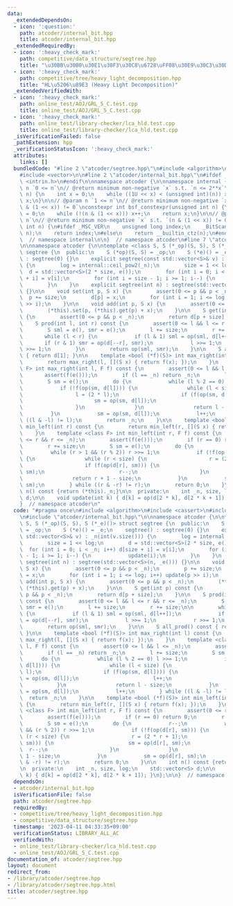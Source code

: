 ```yaml
---
data:
  _extendedDependsOn:
  - icon: ':question:'
    path: atcoder/internal_bit.hpp
    title: atcoder/internal_bit.hpp
  _extendedRequiredBy:
  - icon: ':heavy_check_mark:'
    path: competitive/data_structure/segtree.hpp
    title: "\u30BB\u30B0\u30E1\u30F3\u30C8\u6728\uFF08\u30E9\u30C3\u30D1\u30FC\uFF09"
  - icon: ':heavy_check_mark:'
    path: competitive/tree/heavy_light_decomposition.hpp
    title: "HL\u5206\u89E3 (Heavy Light Decomposition)"
  _extendedVerifiedWith:
  - icon: ':heavy_check_mark:'
    path: online_test/AOJ/GRL_5_C.test.cpp
    title: online_test/AOJ/GRL_5_C.test.cpp
  - icon: ':heavy_check_mark:'
    path: online_test/library-checker/lca_hld.test.cpp
    title: online_test/library-checker/lca_hld.test.cpp
  _isVerificationFailed: false
  _pathExtension: hpp
  _verificationStatusIcon: ':heavy_check_mark:'
  attributes:
    links: []
  bundledCode: "#line 2 \"atcoder/segtree.hpp\"\n#include <algorithm>\n#include <cassert>\n\
    #include <vector>\n\n#line 2 \"atcoder/internal_bit.hpp\"\n#ifdef _MSC_VER\n#include\
    \ <intrin.h>\n#endif\n\nnamespace atcoder {\n\nnamespace internal {\n\n// @param\
    \ n `0 <= n`\n// @return minimum non-negative `x` s.t. `n <= 2**x`\nint ceil_pow2(int\
    \ n) {\n    int x = 0;\n    while ((1U << x) < (unsigned int)(n)) x++;\n    return\
    \ x;\n}\n\n// @param n `1 <= n`\n// @return minimum non-negative `x` s.t. `(n\
    \ & (1 << x)) != 0`\nconstexpr int bsf_constexpr(unsigned int n) {\n    int x\
    \ = 0;\n    while (!(n & (1 << x))) x++;\n    return x;\n}\n\n// @param n `1 <=\
    \ n`\n// @return minimum non-negative `x` s.t. `(n & (1 << x)) != 0`\nint bsf(unsigned\
    \ int n) {\n#ifdef _MSC_VER\n    unsigned long index;\n    _BitScanForward(&index,\
    \ n);\n    return index;\n#else\n    return __builtin_ctz(n);\n#endif\n}\n\n}\
    \  // namespace internal\n\n}  // namespace atcoder\n#line 7 \"atcoder/segtree.hpp\"\
    \n\nnamespace atcoder {\n\ntemplate <class S, S (*_op)(S, S), S (*_e)()> struct\
    \ segtree {\n  public:\n    S (*op)(S, S) = _op;\n    S (*e)() = _e;\n    segtree()\
    \ : segtree(0) {}\n    explicit segtree(const std::vector<S>& v) : _n(int(v.size()))\
    \ {\n        log = internal::ceil_pow2(_n);\n        size = 1 << log;\n      \
    \  d = std::vector<S>(2 * size, e());\n        for (int i = 0; i < _n; i++) d[size\
    \ + i] = v[i];\n        for (int i = size - 1; i >= 1; i--) {\n            update(i);\n\
    \        }\n    }\n    explicit segtree(int n) : segtree(std::vector<S>(n, _e()))\
    \ {}\n\n    void set(int p, S x) {\n        assert(0 <= p && p < _n);\n      \
    \  p += size;\n        d[p] = x;\n        for (int i = 1; i <= log; i++) update(p\
    \ >> i);\n    }\n\n    void add(int p, S x) {\n        assert(0 <= p && p < _n);\n\
    \        (*this).set(p, (*this).get(p) + x);\n    }\n\n    S get(int p) const\
    \ {\n        assert(0 <= p && p < _n);\n        return d[p + size];\n    }\n\n\
    \    S prod(int l, int r) const {\n        assert(0 <= l && l <= r && r <= _n);\n\
    \        S sml = e(), smr = e();\n        l += size;\n        r += size;\n\n \
    \       while (l < r) {\n            if (l & 1) sml = op(sml, d[l++]);\n     \
    \       if (r & 1) smr = op(d[--r], smr);\n            l >>= 1;\n            r\
    \ >>= 1;\n        }\n        return op(sml, smr);\n    }\n\n    S all_prod() const\
    \ { return d[1]; }\n\n    template <bool (*f)(S)> int max_right(int l) const {\n\
    \        return max_right(l, [](S x) { return f(x); });\n    }\n    template <class\
    \ F> int max_right(int l, F f) const {\n        assert(0 <= l && l <= _n);\n \
    \       assert(f(e()));\n        if (l == _n) return _n;\n        l += size;\n\
    \        S sm = e();\n        do {\n            while (l % 2 == 0) l >>= 1;\n\
    \            if (!f(op(sm, d[l]))) {\n                while (l < size) {\n   \
    \                 l = (2 * l);\n                    if (f(op(sm, d[l]))) {\n \
    \                       sm = op(sm, d[l]);\n                        l++;\n   \
    \                 }\n                }\n                return l - size;\n   \
    \         }\n            sm = op(sm, d[l]);\n            l++;\n        } while\
    \ ((l & -l) != l);\n        return _n;\n    }\n\n    template <bool (*f)(S)> int\
    \ min_left(int r) const {\n        return min_left(r, [](S x) { return f(x); });\n\
    \    }\n    template <class F> int min_left(int r, F f) const {\n        assert(0\
    \ <= r && r <= _n);\n        assert(f(e()));\n        if (r == 0) return 0;\n\
    \        r += size;\n        S sm = e();\n        do {\n            r--;\n   \
    \         while (r > 1 && (r % 2)) r >>= 1;\n            if (!f(op(d[r], sm)))\
    \ {\n                while (r < size) {\n                    r = (2 * r + 1);\n\
    \                    if (f(op(d[r], sm))) {\n                        sm = op(d[r],\
    \ sm);\n                        r--;\n                    }\n                }\n\
    \                return r + 1 - size;\n            }\n            sm = op(d[r],\
    \ sm);\n        } while ((r & -r) != r);\n        return 0;\n    }\n\n    int\
    \ n() const {return (*this)._n;}\n\n  private:\n    int _n, size, log;\n    std::vector<S>\
    \ d;\n\n    void update(int k) { d[k] = op(d[2 * k], d[2 * k + 1]); }\n};\n\n\
    }  // namespace atcoder\n"
  code: "#pragma once\n#include <algorithm>\n#include <cassert>\n#include <vector>\n\
    \n#include \"atcoder/internal_bit.hpp\"\n\nnamespace atcoder {\n\ntemplate <class\
    \ S, S (*_op)(S, S), S (*_e)()> struct segtree {\n  public:\n    S (*op)(S, S)\
    \ = _op;\n    S (*e)() = _e;\n    segtree() : segtree(0) {}\n    explicit segtree(const\
    \ std::vector<S>& v) : _n(int(v.size())) {\n        log = internal::ceil_pow2(_n);\n\
    \        size = 1 << log;\n        d = std::vector<S>(2 * size, e());\n      \
    \  for (int i = 0; i < _n; i++) d[size + i] = v[i];\n        for (int i = size\
    \ - 1; i >= 1; i--) {\n            update(i);\n        }\n    }\n    explicit\
    \ segtree(int n) : segtree(std::vector<S>(n, _e())) {}\n\n    void set(int p,\
    \ S x) {\n        assert(0 <= p && p < _n);\n        p += size;\n        d[p]\
    \ = x;\n        for (int i = 1; i <= log; i++) update(p >> i);\n    }\n\n    void\
    \ add(int p, S x) {\n        assert(0 <= p && p < _n);\n        (*this).set(p,\
    \ (*this).get(p) + x);\n    }\n\n    S get(int p) const {\n        assert(0 <=\
    \ p && p < _n);\n        return d[p + size];\n    }\n\n    S prod(int l, int r)\
    \ const {\n        assert(0 <= l && l <= r && r <= _n);\n        S sml = e(),\
    \ smr = e();\n        l += size;\n        r += size;\n\n        while (l < r)\
    \ {\n            if (l & 1) sml = op(sml, d[l++]);\n            if (r & 1) smr\
    \ = op(d[--r], smr);\n            l >>= 1;\n            r >>= 1;\n        }\n\
    \        return op(sml, smr);\n    }\n\n    S all_prod() const { return d[1];\
    \ }\n\n    template <bool (*f)(S)> int max_right(int l) const {\n        return\
    \ max_right(l, [](S x) { return f(x); });\n    }\n    template <class F> int max_right(int\
    \ l, F f) const {\n        assert(0 <= l && l <= _n);\n        assert(f(e()));\n\
    \        if (l == _n) return _n;\n        l += size;\n        S sm = e();\n  \
    \      do {\n            while (l % 2 == 0) l >>= 1;\n            if (!f(op(sm,\
    \ d[l]))) {\n                while (l < size) {\n                    l = (2 *\
    \ l);\n                    if (f(op(sm, d[l]))) {\n                        sm\
    \ = op(sm, d[l]);\n                        l++;\n                    }\n     \
    \           }\n                return l - size;\n            }\n            sm\
    \ = op(sm, d[l]);\n            l++;\n        } while ((l & -l) != l);\n      \
    \  return _n;\n    }\n\n    template <bool (*f)(S)> int min_left(int r) const\
    \ {\n        return min_left(r, [](S x) { return f(x); });\n    }\n    template\
    \ <class F> int min_left(int r, F f) const {\n        assert(0 <= r && r <= _n);\n\
    \        assert(f(e()));\n        if (r == 0) return 0;\n        r += size;\n\
    \        S sm = e();\n        do {\n            r--;\n            while (r > 1\
    \ && (r % 2)) r >>= 1;\n            if (!f(op(d[r], sm))) {\n                while\
    \ (r < size) {\n                    r = (2 * r + 1);\n                    if (f(op(d[r],\
    \ sm))) {\n                        sm = op(d[r], sm);\n                      \
    \  r--;\n                    }\n                }\n                return r +\
    \ 1 - size;\n            }\n            sm = op(d[r], sm);\n        } while ((r\
    \ & -r) != r);\n        return 0;\n    }\n\n    int n() const {return (*this)._n;}\n\
    \n  private:\n    int _n, size, log;\n    std::vector<S> d;\n\n    void update(int\
    \ k) { d[k] = op(d[2 * k], d[2 * k + 1]); }\n};\n\n}  // namespace atcoder\n"
  dependsOn:
  - atcoder/internal_bit.hpp
  isVerificationFile: false
  path: atcoder/segtree.hpp
  requiredBy:
  - competitive/tree/heavy_light_decomposition.hpp
  - competitive/data_structure/segtree.hpp
  timestamp: '2023-04-11 04:33:35+09:00'
  verificationStatus: LIBRARY_ALL_AC
  verifiedWith:
  - online_test/library-checker/lca_hld.test.cpp
  - online_test/AOJ/GRL_5_C.test.cpp
documentation_of: atcoder/segtree.hpp
layout: document
redirect_from:
- /library/atcoder/segtree.hpp
- /library/atcoder/segtree.hpp.html
title: atcoder/segtree.hpp
---
```

